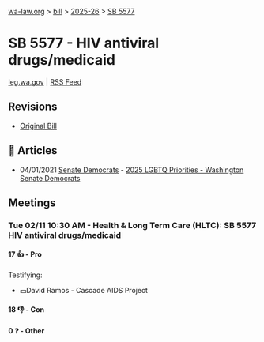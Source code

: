 [wa-law.org](/) > [bill](/bill/) > [2025-26](/bill/2025-26/) > [SB 5577](/bill/2025-26/sb/5577/)

# SB 5577 - HIV antiviral drugs/medicaid
[leg.wa.gov](https://app.leg.wa.gov/billsummary?BillNumber=5577&Year=2025&Initiative=false) | [RSS Feed](./rss.xml)

## Revisions
* [Original Bill](1/)

## 📰 Articles
* 04/01/2021 [Senate Democrats](/org/senate_democrats/) - [2025 LGBTQ Priorities - Washington Senate Democrats](https://senatedemocrats.wa.gov/lgbtq2025priorities/#:~:text=Senate%20Bill%205577)

## Meetings
### Tue 02/11 10:30 AM - Health & Long Term Care (HLTC): SB 5577 HIV antiviral drugs/medicaid
#### 17 👍 - Pro
Testifying:
* 💵David Ramos - Cascade AIDS Project

#### 18 👎 - Con

#### 0 ❓ - Other
